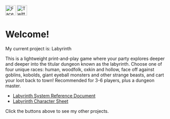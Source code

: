 <a href="https://facebook.com/KRGameStudios"><img src="https://en.facebookbrand.com/wp-content/uploads/2016/05/FB-fLogo-Blue-broadcast-2.png" alt="Facebook" width="32" height="32"></a>
<a href="https://twitter.com/KRGameStudios"><img src="img/twitter.png" alt="Twitter" width="32" height="32"></a>

Welcome!
===

My current project is: Labyrinth

This is a lightweight print-and-play game where your party explores deeper and deeper into the titular dungeon known as the labyrinth. Choose one of four unique races: human, woodfolk, oxkin and hollow, face off against goblins, kobolds, giant eyeball monsters and other strange beasts, and cart your loot back to town! Recommended for 3-6 players, plus a dungeon master.

* [Labyrinth System Reference Document](dl/Labyrinth_SRD.pdf)
* [Labyrinth Character Sheet](dl/Labyrinth_Character_Sheet.pdf)


Click the buttons above to see my other projects.

